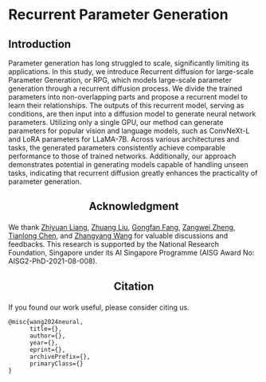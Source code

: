 # Recurrent Parameter Generation


##  Introduction
Parameter generation has long struggled to scale, significantly limiting its applications. 
In this study, we introduce Recurrent diffusion for large-scale Parameter Generation, or RPG, 
which models large-scale parameter generation through a recurrent diffusion process. 
We divide the trained parameters into non-overlapping parts and propose a recurrent model to learn their relationships. 
The outputs of this recurrent model, serving as conditions, are then input into a diffusion model to generate neural network parameters. 
Utilizing only a single GPU, our method can generate parameters for popular vision and language models, such as ConvNeXt-L and LoRA parameters for LLaMA-7B. 
Across various architectures and tasks, the generated parameters consistently achieve comparable performance to those of trained networks. 
Additionally, our approach demonstrates potential in generating models capable of handling unseen tasks, 
indicating that recurrent diffusion greatly enhances the practicality of parameter generation.












## <p style="text-align: center;">Acknowledgment</p>
We thank 
[Zhiyuan Liang](), 
[Zhuang Liu](), 
[Gongfan Fang](), 
[Zangwei Zheng](), 
[Tianlong Chen](), 
and [Zhangyang Wang]() 
for valuable discussions and feedbacks. 
This research is supported by the National Research Foundation, Singapore under its AI Singapore Programme (AISG Award No: AISG2-PhD-2021-08-008).



## <p style="text-align: center;">Citation</p>
If you found our work useful, please consider citing us.

```
@misc{wang2024neural,
      title={}, 
      author={},
      year={},
      eprint={},
      archivePrefix={},
      primaryClass={}
}
```
